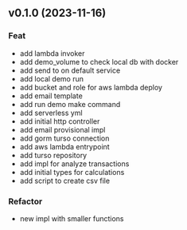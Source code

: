 ## v0.1.0 (2023-11-16)

### Feat

- add lambda invoker
- add demo_volume to check local db with docker
- add send to on default service
- add local demo run
- add bucket and role for aws lambda deploy
- add email template
- add run demo make command
- add serverless yml
- add initial http controller
- add email provisional impl
- add gorm turso connection
- add aws lambda entrypoint
- add turso repository
- add impl for analyze transactions
- add initial types for calculations
- add script to create csv file

### Refactor

- new impl with smaller functions
